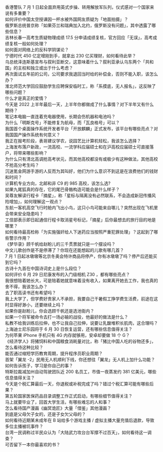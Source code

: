 香港警队 7 月 1 日起全面弃用英式步操、转用解放军队列，仪式感对一个国家来说有多重要？  
如何评价中国太空授课因一杯水被外国网友质疑为「地面拍摄」？  
俄罗斯总统普京称「如果芬兰和瑞典加入北约，俄罗斯没有问题」，其中透露了哪些信息？  
吉林长春一高考生质疑物理成绩 17.5 分申请成绩复核，官方回应「无误」，高考成绩复核一般如何处理？  
如何面对网络上的反科学阴谋论？  
宁德时代 450 亿定增刚到手，就拿出 230 亿买理财，如何看待此举？  
乌总统泽连斯基宣布与叙利亚断交，这意味着什么？叙利亚承认乌东两个「共和国」的主权和独立或出于什么考虑？  
再次面试五年前的公司，公司要求我退回当时给的补偿金，否则不能入职，该怎么办？  
淮北师范大学回应鼓励学生应聘保安临时工，称「系摸底，无人报名」，这反映了哪些问题？  
什么才是真正的爱情？  
今天是 2022 上半年最后一天，上半年你都做成了什么事情？对下半年又有什么期待？  
笔记本电脑一直连着充电器使用，长期会伤机器和电池吗？  
为什么「明斯克号」不能修复为航母，而「瓦良格号」可以？  
我国首个桌面操作系统开发者平台「开放麒麟」正式发布，该平台有哪些亮点？对我国国产操作系统有何意义？  
我正在报考阶段，表哥建议学农，说园艺比计算机轻松，我该怎么选择？  
上海发布落户新政，一流高校、一流学科应届硕士和在沪高校应届硕士可直接落户，将带来哪些影响？  
为什么只有清北高调抢高考状元，而其他高校都没有或极少有这种做法，其他高校不抢高分考生吗？  
沉迷氪金网游手游的人反而为其叫好，他们为什么意识不到这是在浪费他们的钱财和时间？  
计算机专业方向，北邮和非 C9  的 985 高校，该怎么选?  
如果九尾狐真的存在，它的尾巴骨骼构造可能会是什么样子？  
吴尊友解读行程卡「摘星」，称「星标与隔离没有必然联系，不会造成新冠传播风险增加」，如何理解这一观点？  
东航一客机高空飞行时舱内飞出小鸟，这只小鸟可能来自哪儿？突然出现在飞机里会带来安全隐患吗？  
工信部表示即日起通信行程卡取消星号标记，「摘星」后你最想去的旅行目的地是哪里？  
如何看待最高检称「为实施强奸给人下迷药应当按照严重犯罪处理」？这起到了哪些警示作用？  
《梦华录》顾千帆给赵盼儿的三千贯票就只是一个摆设吗？  
中文儿歌创作是不是停滞了？你现在还能想起的儿歌有哪几首？  
7 月 1 日起冰墩墩等北京冬奥会特许商品将停产，你有冰墩墩了吗？停产后还能买到它吗？  
古诗十九首在中国诗词史上是什么段位？  
如何评价 6 月 29 日尼康发布的入门级相机 Z30 ，都有哪些亮点？  
我很想陪着她长大，可是陪着她就意味着没有收入，如果离开她去工作，我也真的舍不得，我该怎么办？  
去了职高读书还有希望吗？  
我上大学了，但学费好贵家人不承担，我要自己干暑假工挣学费生活费，前途在这时显得好渺小，还要继续上吗？  
如果你是赵盼儿，你会选顾千帆还是选池衙内？  
如果一个将军被命令去打一场必输的战役，他最好的做法是什么？  
私教不给我训练后拉伸，也不让我自己拉伸，说要让乳酸堆积长肌肉，这合理吗？  
上海迪士尼乐园将于 6 月 30 日恢复运营，还有哪些信息值得关注？  
为何苹果  iPhone 手机只有 4G 内存就够用，安卓却要做 18 个 G？  
《经济学人》将猪饲料和中国粮食消耗量对比，称「猪比中国人吃的谷物还多」，怎么看待这种比较？  
能否通过缩短学历教育周期，提升程序员职业周期？  
首架「翼龙 -2」民用无人机顺利下线，你还想往「翼龙」无人机上加什么功能？  
如何告诉孩子，学习是你自己的事？  
特斯拉裁减加州自动驾驶团队近 200 名员工，市值一夜蒸发约 381 亿美元，哪些信息值得关注？  
今天是个税汇算最后一天，你退税或补税完成了吗？错过个税汇算可能有哪些后果？  
第五轮国家医保药品目录调整工作正式启动，有哪些细节值得关注？  
马上就要毕业了，回首大学生活，有哪些难忘的人和事？  
怎么看待国产漫画《幽冥诡匠》大量「借鉴」其他漫画？  
到底是父母欠子女的，还是子女欠父母的？  
如何看待近期某未成年在 B 站给多个游戏主播 / 虚拟主播大量充值后退款，导致多位主播被坑事件？  
台湾一民调称过半民众认为「大陆武力攻台台军撑不过百天」，如何看待这一调查？  
可否留下一本你最喜欢的书？  
